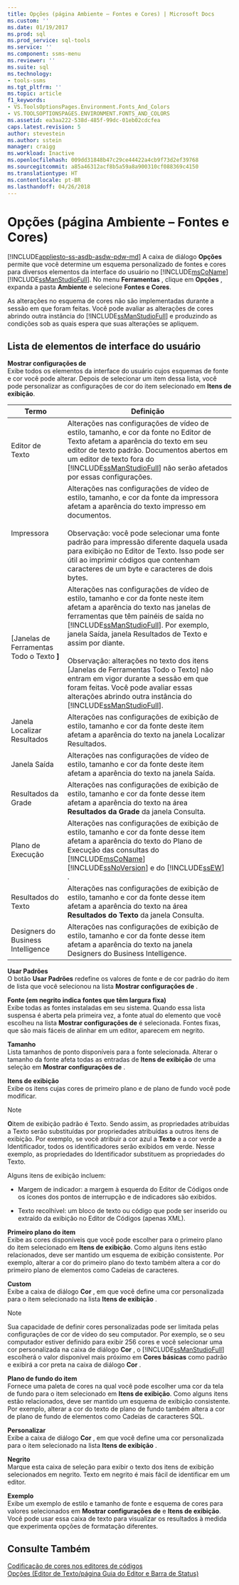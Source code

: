 ```yaml
---
title: Opções (página Ambiente – Fontes e Cores) | Microsoft Docs
ms.custom: ''
ms.date: 01/19/2017
ms.prod: sql
ms.prod_service: sql-tools
ms.service: ''
ms.component: ssms-menu
ms.reviewer: ''
ms.suite: sql
ms.technology:
- tools-ssms
ms.tgt_pltfrm: ''
ms.topic: article
f1_keywords:
- VS.ToolsOptionsPages.Environment.Fonts_And_Colors
- VS.TOOLSOPTIONSPAGES.ENVIRONMENT.FONTS_AND_COLORS
ms.assetid: ea3aa222-538d-485f-99dc-01eb02cdcfea
caps.latest.revision: 5
author: stevestein
ms.author: sstein
manager: craigg
ms.workload: Inactive
ms.openlocfilehash: 009dd31848b47c29ce44422a4cb9f73d2ef39768
ms.sourcegitcommit: a85a46312acf8b5a59a8a900310cf088369c4150
ms.translationtype: HT
ms.contentlocale: pt-BR
ms.lasthandoff: 04/26/2018
---
```

# <a name="options-environment---fonts-and-colors-page"></a>Opções (página Ambiente – Fontes e Cores)
[!INCLUDE[appliesto-ss-asdb-asdw-pdw-md](../../includes/appliesto-ss-asdb-asdw-pdw-md.md)]
A caixa de diálogo **Opções** permite que você determine um esquema personalizado de fontes e cores para diversos elementos da interface do usuário no [!INCLUDE[msCoName](../../includes/msconame_md.md)] [!INCLUDE[ssManStudioFull](../../includes/ssmanstudiofull_md.md)]. No menu **Ferramentas** , clique em **Opções** , expanda a pasta **Ambiente** e selecione **Fontes e Cores**.  
  
As alterações no esquema de cores não são implementadas durante a sessão em que foram feitas. Você pode avaliar as alterações de cores abrindo outra instância do [!INCLUDE[ssManStudioFull](../../includes/ssmanstudiofull_md.md)] e produzindo as condições sob as quais espera que suas alterações se apliquem.  
  
## <a name="uielement-list"></a>Lista de elementos de interface do usuário  
**Mostrar configurações de**  
Exibe todos os elementos da interface do usuário cujos esquemas de fonte e cor você pode alterar. Depois de selecionar um item dessa lista, você pode personalizar as configurações de cor do item selecionado em **Itens de exibição**.  
  
|Termo|Definição|  
|--------|--------------|  
|Editor de Texto|Alterações nas configurações de vídeo de estilo, tamanho, e cor da fonte no Editor de Texto afetam a aparência do texto em seu editor de texto padrão. Documentos abertos em um editor de texto fora do [!INCLUDE[ssManStudioFull](../../includes/ssmanstudiofull_md.md)] não serão afetados por essas configurações.|  
|Impressora|Alterações nas configurações de vídeo de estilo, tamanho, e cor da fonte da impressora afetam a aparência do texto impresso em documentos.<br /><br />Observação: você pode selecionar uma fonte padrão para impressão diferente daquela usada para exibição no Editor de Texto. Isso pode ser útil ao imprimir códigos que contenham caracteres de um byte e caracteres de dois bytes.|  
|[Janelas de Ferramentas Todo o Texto **]**|Alterações nas configurações de vídeo de estilo, tamanho e cor da fonte neste item afetam a aparência do texto nas janelas de ferramentas que têm painéis de saída no [!INCLUDE[ssManStudioFull](../../includes/ssmanstudiofull_md.md)]. Por exemplo, janela Saída, janela Resultados de Texto e assim por diante.<br /><br />Observação: alterações no texto dos itens [Janelas de Ferramentas Todo o Texto] não entram em vigor durante a sessão em que foram feitas. Você pode avaliar essas alterações abrindo outra instância do [!INCLUDE[ssManStudioFull](../../includes/ssmanstudiofull_md.md)].|  
|Janela Localizar Resultados|Alterações nas configurações de exibição de estilo, tamanho e cor da fonte deste item afetam a aparência do texto na janela Localizar Resultados.|  
|Janela Saída|Alterações nas configurações de vídeo de estilo, tamanho e cor da fonte deste item afetam a aparência do texto na janela Saída.|  
|Resultados da Grade|Alterações nas configurações de exibição de estilo, tamanho e cor da fonte desse item afetam a aparência do texto na área **Resultados da Grade** da janela Consulta.|  
|Plano de Execução|Alterações nas configurações de exibição de estilo, tamanho e cor da fonte desse item afetam a aparência do texto do Plano de Execução das consultas do [!INCLUDE[msCoName](../../includes/msconame_md.md)] [!INCLUDE[ssNoVersion](../../includes/ssnoversion_md.md)] e do [!INCLUDE[ssEW](../../includes/ssew_md.md)] .|  
|Resultados do Texto|Alterações nas configurações de exibição de estilo, tamanho e cor da fonte desse item afetam a aparência do texto na área **Resultados do Texto** da janela Consulta.|  
|Designers do Business Intelligence|Alterações nas configurações de exibição de estilo, tamanho e cor da fonte desse item afetam a aparência do texto na janela Designers do Business Intelligence.|  
  
**Usar Padrões**  
O botão **Usar Padrões** redefine os valores de fonte e de cor padrão do item de lista que você selecionou na lista **Mostrar configurações de** .  
  
**Fonte (em negrito indica fontes que têm largura fixa)**  
Exibe todas as fontes instaladas em seu sistema. Quando essa lista suspensa é aberta pela primeira vez, a fonte atual do elemento que você escolheu na lista **Mostrar configurações de** é selecionada. Fontes fixas, que são mais fáceis de alinhar em um editor, aparecem em negrito.  
  
**Tamanho**  
Lista tamanhos de ponto disponíveis para a fonte selecionada. Alterar o tamanho da fonte afeta todas as entradas de **Itens de exibição** de uma seleção em **Mostrar configurações de** .  
  
**Itens de exibição**  
Exibe os itens cujas cores de primeiro plano e de plano de fundo você pode modificar.  
  
> [!NOTE]  
> **O**item de exibição padrão é Texto. Sendo assim, as propriedades atribuídas a Texto serão substituídas por propriedades atribuídas a outros itens de exibição. Por exemplo, se você atribuir a cor azul a **Texto** e a cor verde a Identificador, todos os identificadores serão exibidos em verde. Nesse exemplo, as propriedades do Identificador substituem as propriedades do Texto.  
  
Alguns itens de exibição incluem:  
  
-   Margem de indicador: a margem à esquerda do Editor de Códigos onde os ícones dos pontos de interrupção e de indicadores são exibidos.  
  
-   Texto recolhível: um bloco de texto ou código que pode ser inserido ou extraído da exibição no Editor de Códigos (apenas XML).  
  
**Primeiro plano do item**  
Exibe as cores disponíveis que você pode escolher para o primeiro plano do item selecionado em **Itens de exibição**. Como alguns itens estão relacionados, deve ser mantido um esquema de exibição consistente. Por exemplo, alterar a cor do primeiro plano do texto também altera a cor do primeiro plano de elementos como Cadeias de caracteres.  
  
**Custom**  
Exibe a caixa de diálogo **Cor** , em que você define uma cor personalizada para o item selecionado na lista **Itens de exibição** .  
  
> [!NOTE]  
> Sua capacidade de definir cores personalizadas pode ser limitada pelas configurações de cor de vídeo do seu computador. Por exemplo, se o seu computador estiver definido para exibir 256 cores e você selecionar uma cor personalizada na caixa de diálogo **Cor** , o [!INCLUDE[ssManStudioFull](../../includes/ssmanstudiofull_md.md)] escolherá o valor disponível mais próximo em **Cores básicas** como padrão e exibirá a cor preta na caixa de diálogo **Cor** .  
  
**Plano de fundo do item**  
Fornece uma paleta de cores na qual você pode escolher uma cor da tela de fundo para o item selecionado em **Itens de exibição**. Como alguns itens estão relacionados, deve ser mantido um esquema de exibição consistente. Por exemplo, alterar a cor do texto de plano de fundo também altera a cor de plano de fundo de elementos como Cadeias de caracteres SQL.  
  
**Personalizar**  
Exibe a caixa de diálogo **Cor** , em que você define uma cor personalizada para o item selecionado na lista **Itens de exibição** .  
  
**Negrito**  
Marque esta caixa de seleção para exibir o texto dos itens de exibição selecionados em negrito. Texto em negrito é mais fácil de identificar em um editor.  
  
**Exemplo**  
Exibe um exemplo de estilo e tamanho de fonte e esquema de cores para valores selecionados em **Mostrar configurações de** e **Itens de exibição**. Você pode usar essa caixa de texto para visualizar os resultados à medida que experimenta opções de formatação diferentes.  
  
## <a name="see-also"></a>Consulte Também  
[Codificação de cores nos editores de códigos](http://msdn.microsoft.com/en-us/802882dc-c997-4e3f-8a01-994bb43169ae)  
[Opções (Editor de Texto/página Guia do Editor e Barra de Status)](http://msdn.microsoft.com/en-us/e4815678-7885-4631-878f-c6a2b857ee05)  
  

